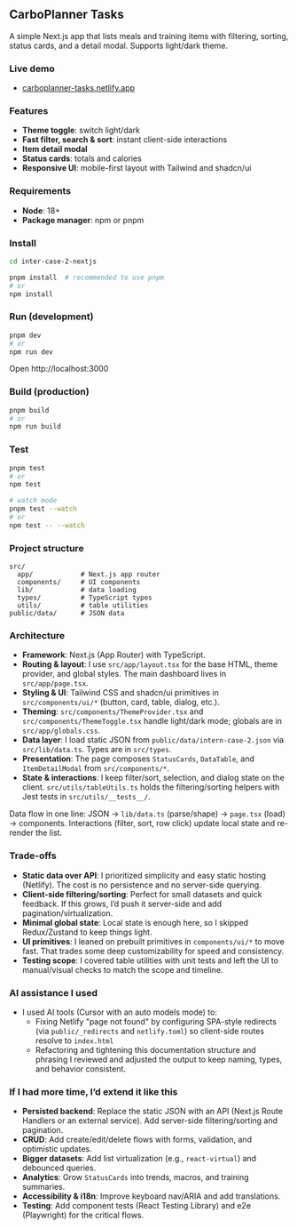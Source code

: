 ## CarboPlanner Tasks

A simple Next.js app that lists meals and training items with filtering, sorting, status cards, and a detail modal. Supports light/dark theme.

### Live demo
- [carboplanner-tasks.netlify.app](https://carboplanner-tasks.netlify.app)

### Features
- **Theme toggle**: switch light/dark
- **Fast filter, search & sort**: instant client-side interactions
- **Item detail modal**
- **Status cards**: totals and calories
- **Responsive UI**: mobile-first layout with Tailwind and shadcn/ui

### Requirements
- **Node**: 18+
- **Package manager**: npm or pnpm

### Install
```bash
cd inter-case-2-nextjs

pnpm install  # recommended to use pnpm
# or
npm install
```

### Run (development)
```bash
pnpm dev
# or
npm run dev
```
Open http://localhost:3000

### Build (production)
```bash
pnpm build
# or
npm run build
```

### Test
```bash
pnpm test
# or
npm test

# watch mode
pnpm test --watch
# or
npm test -- --watch
```

### Project structure
```
src/
  app/            # Next.js app router
  components/     # UI components
  lib/            # data loading
  types/          # TypeScript types
  utils/          # table utilities
public/data/      # JSON data
```

### Architecture
- **Framework**: Next.js (App Router) with TypeScript.
- **Routing & layout**: I use `src/app/layout.tsx` for the base HTML, theme provider, and global styles. The main dashboard lives in `src/app/page.tsx`.
- **Styling & UI**: Tailwind CSS and shadcn/ui primitives in `src/components/ui/*` (button, card, table, dialog, etc.).
- **Theming**: `src/components/ThemeProvider.tsx` and `src/components/ThemeToggle.tsx` handle light/dark mode; globals are in `src/app/globals.css`.
- **Data layer**: I load static JSON from `public/data/intern-case-2.json` via `src/lib/data.ts`. Types are in `src/types`.
- **Presentation**: The page composes `StatusCards`, `DataTable`, and `ItemDetailModal` from `src/components/*`.
- **State & interactions**: I keep filter/sort, selection, and dialog state on the client. `src/utils/tableUtils.ts` holds the filtering/sorting helpers with Jest tests in `src/utils/__tests__/`.

Data flow in one line: JSON → `lib/data.ts` (parse/shape) → `page.tsx` (load) → components. Interactions (filter, sort, row click) update local state and re-render the list.

### Trade-offs
- **Static data over API**: I prioritized simplicity and easy static hosting (Netlify). The cost is no persistence and no server-side querying.
- **Client-side filtering/sorting**: Perfect for small datasets and quick feedback. If this grows, I’d push it server-side and add pagination/virtualization.
- **Minimal global state**: Local state is enough here, so I skipped Redux/Zustand to keep things light.
- **UI primitives**: I leaned on prebuilt primitives in `components/ui/*` to move fast. That trades some deep customizability for speed and consistency.
- **Testing scope**: I covered table utilities with unit tests and left the UI to manual/visual checks to match the scope and timeline.

### AI assistance I used
- I used AI tools (Cursor with an auto models mode) to:
  - Fixing Netlify "page not found" by configuring SPA-style redirects (via `public/_redirects` and `netlify.toml`) so client-side routes resolve to `index.html`
  - Refactoring and tightening this documentation structure and phrasing
I reviewed and adjusted the output to keep naming, types, and behavior consistent.

### If I had more time, I’d extend it like this
- **Persisted backend**: Replace the static JSON with an API (Next.js Route Handlers or an external service). Add server-side filtering/sorting and pagination.
- **CRUD**: Add create/edit/delete flows with forms, validation, and optimistic updates.
- **Bigger datasets**: Add list virtualization (e.g., `react-virtual`) and debounced queries.
- **Analytics**: Grow `StatusCards` into trends, macros, and training summaries.
- **Accessibility & i18n**: Improve keyboard nav/ARIA and add translations.
- **Testing**: Add component tests (React Testing Library) and e2e (Playwright) for the critical flows.
